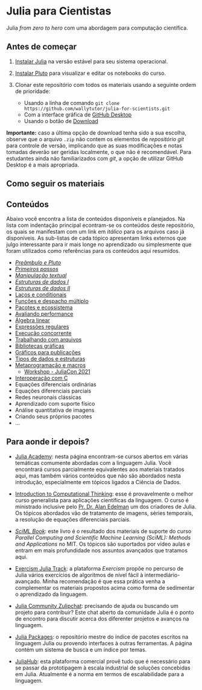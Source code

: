 # Julia para Cientistas

Julia *from zero to hero* com uma abordagem para computação científica.

## Antes de começar

1. [Instalar Julia](https://julialang.org/downloads/) na versão
    estável para seu sistema operacional.
1. [Instalar Pluto](https://github.com/fonsp/Pluto.jl) para
    visualizar e editar os notebooks do curso.
1. Clonar este repositório com todos os materiais usando a seguinte
    ordem de prioridade:

    - Usando a linha de comando `git clone https://github.com/wallytutor/julia-for-scientists.git`
    - Com a interface gráfica de [GitHub Desktop](https://desktop.github.com/)
    - Usando o botão de [Download](https://github.com/wallytutor/julia-for-scientists/archive/refs/heads/main.zip)

**Importante:** caso a última opção de download tenha sido a sua escolha, observe
que o arquivo `.zip` não contem os elementos de *repositório git* para controle de
versão, implicando que as suas modificações e notas tomadas deverão ser geridas
localmente, o que não é recomendável. Para estudantes ainda não familiarizados com
*git*, a opção de utilizar GitHub Desktop é a mais apropriada.

## Como seguir os materiais

## Conteúdos

Abaixo você encontra a lista de conteúdos disponíveis e planejados.
Na lista com indentação principal econtram-se os conteúdos deste
repositório, os quais se manifestam com um link em *itálico* para os
arquivos caso já disponíveis. As sub-listas de cada tópico apresentam
links externos que julgo interessante para ir mais longe no aprendizado
ou simplesmente que foram utilizados como referências para os conteúdos
aqui resumidos.

- [*Preâmbulo e Pluto*](tutorials/000-preambulo-e-pluto.jl)
- [*Primeiros passos*](tutorials/001-primeiros-passos.jl)
- [*Manipulação textual*](tutorials/002-manipulacao-textual.jl)
- [*Estruturas de dados I*](tutorials/003-estruturas-de-dados.jl)
- [*Estruturas de dados II*](tutorials/004-estruturas-de-dados.jl)
- [Laços e conditionais](tutorials/005-lacos-e-condicionais.jl)
- [Funções e despacho múltiplo](tutorials/006-funcoes-e-despacho.jl)
- [Pacotes e ecossistema](tutorials/007-pacotes-e-ecossistema.jl)
- [Avaliando performance](tutorials/008-avaliando-performance.jl)
- [Álgebra linear](tutorials/009-algebra-linear.jl)
- [Expressões regulares](tutorials/010-expressoes-regulares.jl)
- [Execução concorrente](tutorials/011-execucao-concorrente.jl)
- [Trabalhando com arquivos](tutorials/012-trabalhando-com-arquivos.jl)
- [Bibliotecas gráficas](tutorials/013-bibliotecas-graficas.jl)
- [Gráficos para publicações](tutorials/014-graficos-para-publicacoes.jl)
- [Tipos de dados e estruturas](tutorials/015-tipos-de-dados-e-estruturas.jl)
- [Metaprogramação e macros](tutorials/016-metaprogramacao-e-macros.jl)
  - [Workshop - JuliaCon 2021](https://www.youtube.com/watch?v=2QLhw6LVaq0&t=3275s)
- [Interoperação com C](tutorials/017-interoperacao-com-c.jl)
- Equações diferenciais ordinárias
- Equações diferenciais parciais
- Redes neuronais clássicas
- Aprendizado com suporte físico
- Análise quantitativa de imagens
- Criando seus próprios pacotes
- ...

## Para aonde ir depois?

- [Julia Academy](https://juliaacademy.com/): nesta página encontram-se cursos
    abertos em várias temáticas comumente abordadas com a linguagem Julia. Você
    encontrará cursos parcialmente equivalentes aos materiais tratados aqui, mas
    também vários conteúdos que não são abordados nesta introdução, especialmente
    em tópicos ligados a Ciência de Dados.

- [Introduction to Computational Thinking](https://computationalthinking.mit.edu/Fall23/):
    esse é provavelmente o melhor curso generalista para aplicações científicas
    da linguagem. O curso é ministrado inclusive pelo [Pr. Dr. Alan Edelman](https://en.wikipedia.org/wiki/Alan_Edelman)
    um dos criadores de Julia. Os tópicos abordados vão de tratamento de imagens,
    séries temporais, a resolução de equações diferenciais parciais.

- [*SciML Book*](https://book.sciml.ai/): este livro é o resultado dos materiais
    de suporte do curso *Parallel Computing and Scientific Machine Learning
    (SciML): Methods and Applications* no MIT. Os tópicos são suportados por
    vídeo aulas e entram em mais profundidade nos assuntos avançados que tratamos
    aqui.

- [Exercism Julia Track](https://exercism.org/tracks/julia): a plataforma
    *Exercism* propõe no percurso de Julia vários exercícios de algoritmos de
    nível fácil à intermediário-avançado. Minha recomendação é que essa prática
    venha a complementar os materiais propostos acima como forma de sedimentar
    o aprendizado da linguagem.

- [Julia Community Zulipchat](https://julialang.zulipchat.com/): precisando de
    ajuda ou buscando um projeto para contribuir? Este chat aberto da comunidade
    Julia é o ponto de encontro para discutir acerca dos diferenter projetos
    e avanços na linguagem.

- [Julia Packages](https://juliapackages.com/): o repositório mestre do índice
    de pacotes escritos na linguagem Julia ou provendo interfaces à outras
    ferramentas. A página contém um sistema de busca e um índice por temas.

- [JuliaHub](https://juliahub.com/): esta plataforma comercial provê tudo que
    é necessário para se passar da prototipagem à escala industrial de soluções
    concebidas em Julia. Atualmente é a norma em termos de escalabilidade para
    a linguagem.
